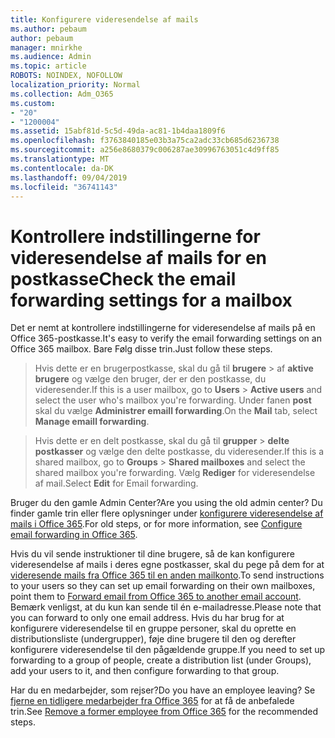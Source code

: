 ```yaml
---
title: Konfigurere videresendelse af mails
ms.author: pebaum
author: pebaum
manager: mnirkhe
ms.audience: Admin
ms.topic: article
ROBOTS: NOINDEX, NOFOLLOW
localization_priority: Normal
ms.collection: Adm_O365
ms.custom:
- "20"
- "1200004"
ms.assetid: 15abf81d-5c5d-49da-ac81-1b4daa1809f6
ms.openlocfilehash: f3763840185e03b3a75ca2adc33cb685d6236738
ms.sourcegitcommit: a256e8680379c006287ae30996763051c4d9ff85
ms.translationtype: MT
ms.contentlocale: da-DK
ms.lasthandoff: 09/04/2019
ms.locfileid: "36741143"
---
```

# <a name="check-the-email-forwarding-settings-for-a-mailbox"></a><span data-ttu-id="8f230-102">Kontrollere indstillingerne for videresendelse af mails for en postkasse</span><span class="sxs-lookup"><span data-stu-id="8f230-102">Check the email forwarding settings for a mailbox</span></span>

<span data-ttu-id="8f230-103">Det er nemt at kontrollere indstillingerne for videresendelse af mails på en Office 365-postkasse.</span><span class="sxs-lookup"><span data-stu-id="8f230-103">It's easy to verify the email forwarding settings on an Office 365 mailbox.</span></span> <span data-ttu-id="8f230-104">Bare Følg disse trin.</span><span class="sxs-lookup"><span data-stu-id="8f230-104">Just follow these steps.</span></span>
  
> <span data-ttu-id="8f230-105">Hvis dette er en brugerpostkasse, skal du gå til **brugere** \> af **aktive brugere** og vælge den bruger, der er den postkasse, du videresender.</span><span class="sxs-lookup"><span data-stu-id="8f230-105">If this is a user mailbox, go to **Users** \> **Active users** and select the user who's mailbox you're forwarding.</span></span> <span data-ttu-id="8f230-106">Under fanen **post** skal du vælge **Administrer emaill forwarding**.</span><span class="sxs-lookup"><span data-stu-id="8f230-106">On the **Mail** tab, select **Manage emaill forwarding**.</span></span>
    
> <span data-ttu-id="8f230-107">Hvis dette er en delt postkasse, skal du gå til **grupper** \> **delte postkasser** og vælge den delte postkasse, du videresender.</span><span class="sxs-lookup"><span data-stu-id="8f230-107">If this is a shared mailbox, go to **Groups** \> **Shared mailboxes** and select the shared mailbox you're forwarding.</span></span> <span data-ttu-id="8f230-108">Vælg **Rediger** for videresendelse af mail.</span><span class="sxs-lookup"><span data-stu-id="8f230-108">Select **Edit** for Email forwarding.</span></span>

<span data-ttu-id="8f230-109">Bruger du den gamle Admin Center?</span><span class="sxs-lookup"><span data-stu-id="8f230-109">Are you using the old admin center?</span></span> <span data-ttu-id="8f230-110">Du finder gamle trin eller flere oplysninger under [konfigurere videresendelse af mails i Office 365](https://docs.microsoft.com/office365/admin/email/configure-email-forwarding).</span><span class="sxs-lookup"><span data-stu-id="8f230-110">For old steps, or for more information, see [Configure email forwarding in Office 365](https://docs.microsoft.com/office365/admin/email/configure-email-forwarding).</span></span>
  
<span data-ttu-id="8f230-111">Hvis du vil sende instruktioner til dine brugere, så de kan konfigurere videresendelse af mails i deres egne postkasser, skal du pege på dem for at [videresende mails fra Office 365 til en anden mailkonto](https://support.office.com/article/Forward-email-from-Office-365-to-another-email-account-1ed4ee1e-74f8-4f53-a174-86b748ff6a0e).</span><span class="sxs-lookup"><span data-stu-id="8f230-111">To send instructions to your users so they can set up email forwarding on their own mailboxes, point them to [Forward email from Office 365 to another email account](https://support.office.com/article/Forward-email-from-Office-365-to-another-email-account-1ed4ee1e-74f8-4f53-a174-86b748ff6a0e).</span></span> <span data-ttu-id="8f230-112">Bemærk venligst, at du kun kan sende til én e-mailadresse.</span><span class="sxs-lookup"><span data-stu-id="8f230-112">Please note that you can forward to only one email address.</span></span> <span data-ttu-id="8f230-113">Hvis du har brug for at konfigurere videresendelse til en gruppe personer, skal du oprette en distributionsliste (undergrupper), føje dine brugere til den og derefter konfigurere videresendelse til den pågældende gruppe.</span><span class="sxs-lookup"><span data-stu-id="8f230-113">If you need to set up forwarding to a group of people, create a distribution list (under Groups), add your users to it, and then configure forwarding to that group.</span></span>
  
<span data-ttu-id="8f230-114">Har du en medarbejder, som rejser?</span><span class="sxs-lookup"><span data-stu-id="8f230-114">Do you have an employee leaving?</span></span> <span data-ttu-id="8f230-115">Se [fjerne en tidligere medarbejder fra Office 365](https://docs.microsoft.com/office365/admin/add-users/remove-former-employee) for at få de anbefalede trin.</span><span class="sxs-lookup"><span data-stu-id="8f230-115">See [Remove a former employee from Office 365](https://docs.microsoft.com/office365/admin/add-users/remove-former-employee) for the recommended steps.</span></span>
  